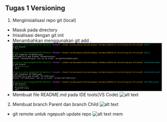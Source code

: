 ## Tugas 1 Versioning
1. Menginisialisasi repo git (local)

- Masuk pada directory
- Inisialisasi dengan git init
- Menambahkan menggunakan git add .
![alt text](image-1.png)
- Membuat file README.md pada IDE tools(VS Code)
![alt text](image-2.png)

2. Membuat branch Parent dan branch Child
![alt text](image-3.png)
- git remote untuk ngepush update repo
![alt text](image-4.png)
mem
